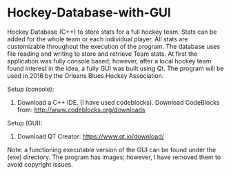 # Hockey-Database-with-GUI
Hockey Database (C++) to store stats for a full hockey team. Stats can be added for the whole team or each individual player. All stats are customizable throughout the execution of the program. The database uses file reading and writing to store and retrieve Team stats. At first the application was fully console based; however, after a local hockey team found interest in the idea, a fully GUI was built using Qt. The program will be used in 2016 by the Orleans Blues Hockey Association.  

Setup (console): 
1. Download a C++ IDE. (I have used codeblocks). Download CodeBlocks from: http://www.codeblocks.org/downloads

Setup (GUI):
1. Download QT Creator: https://www.qt.io/download/

Note: a functioning executable version of the GUI can be found under the (exe) directory. The program has images; however, I have removed them to avoid copyright issues. 

